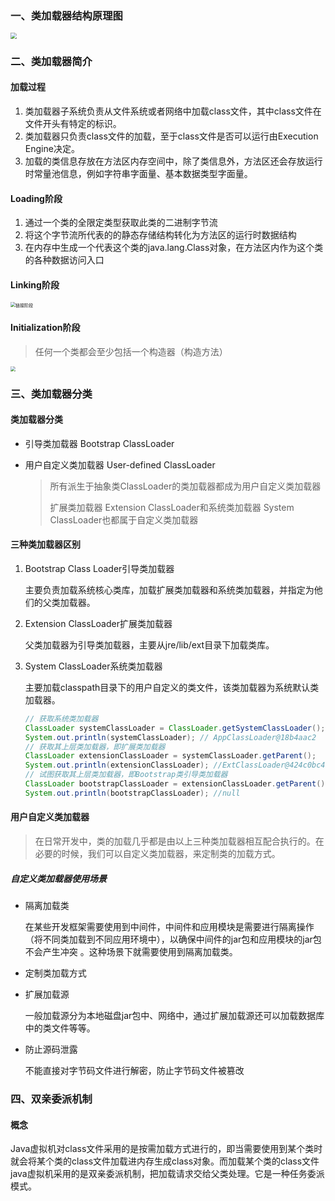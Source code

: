### 一、类加载器结构原理图

<img src="C:\Users\Administrator\Desktop\md\JVM\images\01.1-类加载器子系统.png" style="zoom:60%;" />

### 二、类加载器简介

#### 加载过程

1. 类加载器子系统负责从文件系统或者网络中加载class文件，其中class文件在文件开头有特定的标识。
2. 类加载器只负责class文件的加载，至于class文件是否可以运行由Execution Engine决定。
3. 加载的类信息存放在方法区内存空间中，除了类信息外，方法区还会存放运行时常量池信息，例如字符串字面量、基本数据类型字面量。

#### Loading阶段

1. 通过一个类的全限定类型获取此类的二进制字节流
2. 将这个字节流所代表的的静态存储结构转化为方法区的运行时数据结构
3. 在内存中生成一个代表这个类的java.lang.Class对象，在方法区内作为这个类的各种数据访问入口

#### Linking阶段

<img src="C:\Users\Administrator\Desktop\md\JVM\images\01.2-Linking过程.png" alt="链接阶段" style="zoom:50%;" />

#### Initialization阶段

> 任何一个类都会至少包括一个构造器（<init>构造方法）

<img src="C:\Users\Administrator\Desktop\md\JVM\images\01.3-初始化过程.png" style="zoom:50%;" />

### 三、类加载器分类

#### 类加载器分类

- 引导类加载器 Bootstrap  ClassLoader

- 用户自定义类加载器 User-defined ClassLoader

  > 所有派生于抽象类ClassLoader的类加载器都成为用户自定义类加载器
  >
  > 扩展类加载器 Extension ClassLoader和系统类加载器 System ClassLoader也都属于自定义类加载器

#### 三种类加载器区别

1. Bootstrap Class Loader引导类加载器

   主要负责加载系统核心类库，加载扩展类加载器和系统类加载器，并指定为他们的父类加载器。

2. Extension ClassLoader扩展类加载器

   父类加载器为引导类加载器，主要从jre/lib/ext目录下加载类库。

3. System ClassLoader系统类加载器

   主要加载classpath目录下的用户自定义的类文件，该类加载器为系统默认类加载器。

   ```java
   // 获取系统类加载器
   ClassLoader systemClassLoader = ClassLoader.getSystemClassLoader();
   System.out.println(systemClassLoader); // AppClassLoader@18b4aac2
   // 获取其上层类加载器，即扩展类加载器
   ClassLoader extensionClassLoader = systemClassLoader.getParent();
   System.out.println(extensionClassLoader); //ExtClassLoader@424c0bc4
   // 试图获取其上层类加载器，即Bootstrap类引导类加载器
   ClassLoader bootstrapClassLoader = extensionClassLoader.getParent();
   System.out.println(bootstrapClassLoader); //null
   ```

#### 用户自定义类加载器

> 在日常开发中，类的加载几乎都是由以上三种类加载器相互配合执行的。在必要的时候，我们可以自定义类加载器，来定制类的加载方式。

##### 自定义类加载器使用场景

- 隔离加载类

  在某些开发框架需要使用到中间件，中间件和应用模块是需要进行隔离操作（将不同类加载到不同应用环境中），以确保中间件的jar包和应用模块的jar包不会产生冲突 。这种场景下就需要使用到隔离加载类。

- 定制类加载方式

- 扩展加载源

  一般加载源分为本地磁盘jar包中、网络中，通过扩展加载源还可以加载数据库中的类文件等等。

- 防止源码泄露

  不能直接对字节码文件进行解密，防止字节码文件被篡改

### 四、双亲委派机制

#### 概念

Java虚拟机对class文件采用的是按需加载方式进行的，即当需要使用到某个类时就会将某个类的class文件加载进内存生成class对象。而加载某个类的class文件 java虚拟机采用的是双亲委派机制，把加载请求交给父类处理。它是一种任务委派模式。